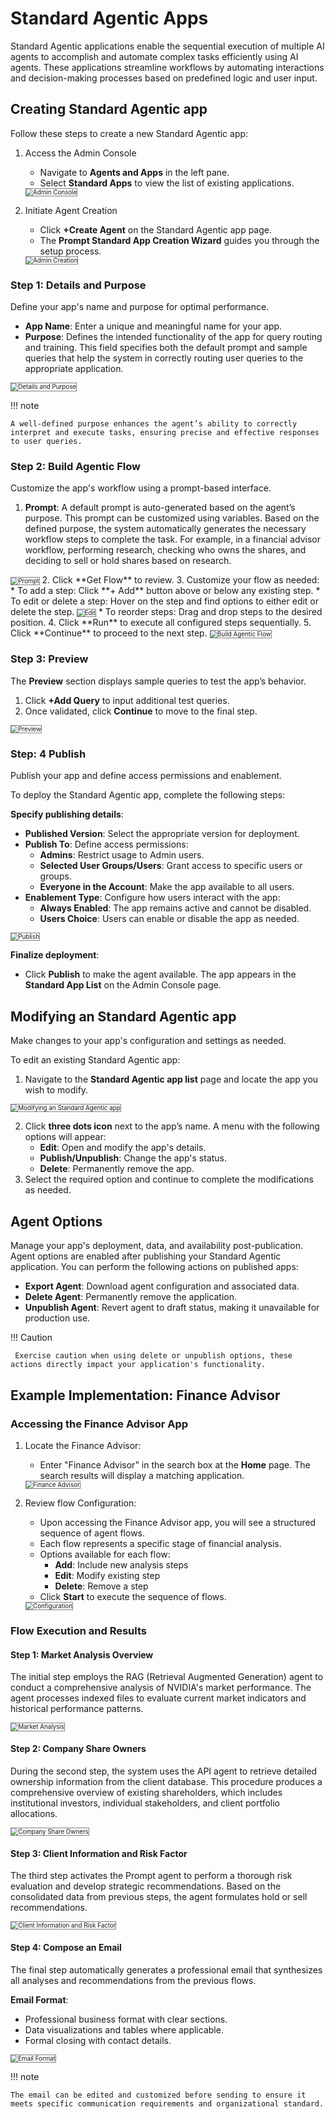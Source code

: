 # Standard Agentic Apps

Standard Agentic applications enable the sequential execution of multiple AI agents to accomplish and automate complex tasks efficiently using AI agents. These applications streamline workflows by automating interactions and decision-making processes based on predefined logic and user input.

## Creating Standard Agentic app

Follow these steps to create a new Standard Agentic app:

1. Access the Admin Console
    * Navigate to **Agents and Apps** in the left pane.
    * Select **Standard Apps** to view the list of existing applications.
    <img src="../images/Agentic_App_1.png" alt="Admin Console" title="Admin Console" style="border: 1px solid gray; zoom:70%;">

2. Initiate Agent Creation
    * Click **+Create Agent** on the Standard Agentic app page.
    * The **Prompt Standard App Creation Wizard** guides you through the setup process.
    <img src="../images/Agentic_App_2.png" alt="Admin Creation" title="Admin Creation" style="border: 1px solid gray; zoom:70%;">

### Step 1: Details and Purpose

Define your app's name and purpose for optimal performance.

* **App Name**: Enter a unique and meaningful name for your app.
* **Purpose**: Defines the intended functionality of the app for query routing and training. This field specifies both the default prompt and sample queries that help the system in correctly routing user queries to the appropriate application.  
<img src="../images/Agentic_App_3.png" alt="Details and Purpose" title="Details and Purpose" style="border: 1px solid gray; zoom:70%;">

!!! note

    A well-defined purpose enhances the agent’s ability to correctly interpret and execute tasks, ensuring precise and effective responses to user queries.

### Step 2: Build Agentic Flow

Customize the app's workflow using a prompt-based interface.

1. **Prompt**: A default prompt is auto-generated based on the agent’s purpose. This prompt can be customized using variables. Based on the defined purpose, the system automatically generates the necessary workflow steps to complete the task. For example, in a financial advisor workflow, performing research, checking who owns the shares, and deciding to sell or hold shares based on research.  
<img src="../images/Agentic_App_4.png" alt="Prompt" title="Prompt" style="border: 1px solid gray; zoom:70%;">
2. Click **Get Flow** to review.
3. Customize your flow as needed:
    * To add a step: Click **+ Add** button above or below any existing step.
    * To edit or delete a step: Hover on the step and find options to either edit or delete the step.
    <img src="../images/Agentic_App_5.png" alt="Edit" title="Edit" style="border: 1px solid gray; zoom:70%;">
    * To reorder steps: Drag and drop steps to the desired position.
4. Click **Run** to execute all configured steps sequentially.
5. Click **Continue** to proceed to the next step.  
<img src="../images/Agentic_App_6.png" alt="Build Agentic Flow" title="Build Agentic Flow" style="border: 1px solid gray; zoom:70%;">

### Step 3: Preview

The **Preview** section displays sample queries to test the app’s behavior.

1. Click **+Add Query** to input additional test queries.
2. Once validated, click **Continue** to move to the final step.  
<img src="../images/Agentic_App_7.png" alt="Preview" title="Preview" style="border: 1px solid gray; zoom:70%;">

### Step: 4 Publish

Publish your app and define access permissions and enablement.

To deploy the Standard Agentic app, complete the following steps:

**Specify publishing details**:

* **Published Version**: Select the appropriate version for deployment.
* **Publish To**: Define access permissions:
    * **Admins**: Restrict usage to Admin users.
    * **Selected User Groups/Users**: Grant access to specific users or groups.
    * **Everyone in the Account**: Make the app available to all users.
* **Enablement Type**: Configure how users interact with the app:
    * **Always Enabled**: The app remains active and cannot be disabled.
    * **Users Choice**: Users can enable or disable the app as needed.

<img src="../images/Agentic_App_8.png" alt="Publish" title="Publish" style="border: 1px solid gray; zoom:70%;">

**Finalize deployment**:

* Click **Publish** to make the agent available. The app appears in the **Standard App List** on the Admin Console page.

## Modifying an Standard Agentic app

Make changes to your app's configuration and settings as needed.

To edit an existing Standard Agentic app:

1. Navigate to the **Standard Agentic app list** page and locate the app you wish to modify.
<img src="../images/Agentic_App_9.png" alt="Modifying an Standard Agentic app" title="Modifying an Standard Agentic app" style="border: 1px solid gray; zoom:70%;">

2. Click **three dots icon** next to the app’s name. A menu with the following options will appear:
    * **Edit**: Open and modify the app's details.
    * **Publish/Unpublish**: Change the app's status.
    * **Delete**: Permanently remove the app.
3. Select the required option and continue to complete the modifications as needed.

## Agent Options

Manage your app's deployment, data, and availability post-publication. Agent options are enabled after publishing your Standard Agentic application. You can perform the following actions on published apps:

* **Export Agent**: Download agent configuration and associated data.
* **Delete Agent**: Permanently remove the application.
* **Unpublish Agent**: Revert agent to draft status, making it unavailable for production use.
  
!!! Caution

     Exercise caution when using delete or unpublish options, these actions directly impact your application's functionality.

## Example Implementation: Finance Advisor

### Accessing the Finance Advisor App

1. Locate the Finance Advisor:
    * Enter "Finance Advisor" in the search box at the **Home** page. The search results will display a matching application.  
    <img src="../images/Agentic_App_10.png" alt="Finance Advisor" title="Finance Advisor" style="border: 1px solid gray; zoom:70%;">

2. Review flow Configuration:
    * Upon accessing the Finance Advisor app, you will see a structured sequence of agent flows.
    * Each flow represents a specific stage of financial analysis.
    * Options available for each flow:
        * **Add**: Include new analysis steps
        * **Edit**: Modify existing step
        * **Delete**: Remove a step
    * Click **Start** to execute the sequence of flows.  
    <img src="../images/Agentic_App_11.png" alt="Configuration" title="Configuration" style="border: 1px solid gray; zoom:70%;">

### Flow Execution and Results

#### Step 1: Market Analysis Overview

The initial step employs the RAG (Retrieval Augmented Generation) agent to conduct a comprehensive analysis of NVIDIA's market performance. The agent processes indexed files to evaluate current market indicators and historical performance patterns.

<img src="../images/Agentic_App_12.png" alt="Market Analysis" title="Market Analysis" style="border: 1px solid gray; zoom:70%;">

#### Step 2: Company Share Owners

During the second step, the system uses the API agent to retrieve detailed ownership information from the client database. This procedure produces a comprehensive overview of existing shareholders, which includes institutional investors, individual stakeholders, and client portfolio allocations.

<img src="../images/Agentic_App_13.png" alt="Company Share Owners" title="Company Share Owners" style="border: 1px solid gray; zoom:70%;">

#### Step 3: Client Information and Risk Factor

The third step activates the Prompt agent to perform a thorough risk evaluation and develop strategic recommendations. Based on the consolidated data from previous steps, the agent formulates hold or sell recommendations.

<img src="../images/Agentic_App_14.png" alt="Client Information and Risk Factor" title="Client Information and Risk Factor" style="border: 1px solid gray; zoom:70%;">

#### Step 4: Compose an Email

The final step automatically generates a professional email that synthesizes all analyses and recommendations from the previous flows.

**Email Format**:

* Professional business format with clear sections.
* Data visualizations and tables where applicable.
* Formal closing with contact details.

<img src="../images/Agentic_App_15.png" alt="Email Format" title="Email Format" style="border: 1px solid gray; zoom:70%;">

!!! note

    The email can be edited and customized before sending to ensure it meets specific communication requirements and organizational standard.

    
